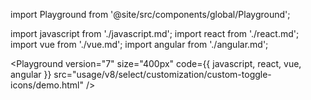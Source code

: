 import Playground from '@site/src/components/global/Playground';

import javascript from './javascript.md';
import react from './react.md';
import vue from './vue.md';
import angular from './angular.md';

<Playground
  version="7"
  size="400px"
  code={{ javascript, react, vue, angular }}
  src="usage/v8/select/customization/custom-toggle-icons/demo.html"
/>
